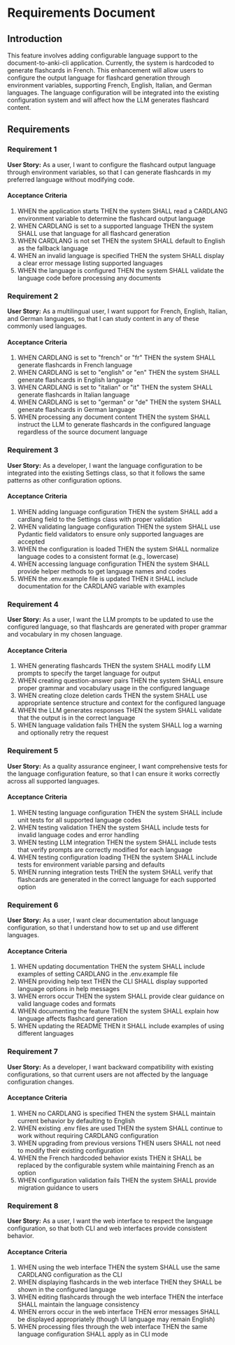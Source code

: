# Requirements Document

## Introduction

This feature involves adding configurable language support to the document-to-anki-cli application. Currently, the system is hardcoded to generate flashcards in French. This enhancement will allow users to configure the output language for flashcard generation through environment variables, supporting French, English, Italian, and German languages. The language configuration will be integrated into the existing configuration system and will affect how the LLM generates flashcard content.

## Requirements

### Requirement 1

**User Story:** As a user, I want to configure the flashcard output language through environment variables, so that I can generate flashcards in my preferred language without modifying code.

#### Acceptance Criteria

1. WHEN the application starts THEN the system SHALL read a CARDLANG environment variable to determine the flashcard output language
2. WHEN CARDLANG is set to a supported language THEN the system SHALL use that language for all flashcard generation
3. WHEN CARDLANG is not set THEN the system SHALL default to English as the fallback language
4. WHEN an invalid language is specified THEN the system SHALL display a clear error message listing supported languages
5. WHEN the language is configured THEN the system SHALL validate the language code before processing any documents

### Requirement 2

**User Story:** As a multilingual user, I want support for French, English, Italian, and German languages, so that I can study content in any of these commonly used languages.

#### Acceptance Criteria

1. WHEN CARDLANG is set to "french" or "fr" THEN the system SHALL generate flashcards in French language
2. WHEN CARDLANG is set to "english" or "en" THEN the system SHALL generate flashcards in English language
3. WHEN CARDLANG is set to "italian" or "it" THEN the system SHALL generate flashcards in Italian language
4. WHEN CARDLANG is set to "german" or "de" THEN the system SHALL generate flashcards in German language
5. WHEN processing any document content THEN the system SHALL instruct the LLM to generate flashcards in the configured language regardless of the source document language

### Requirement 3

**User Story:** As a developer, I want the language configuration to be integrated into the existing Settings class, so that it follows the same patterns as other configuration options.

#### Acceptance Criteria

1. WHEN adding language configuration THEN the system SHALL add a cardlang field to the Settings class with proper validation
2. WHEN validating language configuration THEN the system SHALL use Pydantic field validators to ensure only supported languages are accepted
3. WHEN the configuration is loaded THEN the system SHALL normalize language codes to a consistent format (e.g., lowercase)
4. WHEN accessing language configuration THEN the system SHALL provide helper methods to get language names and codes
5. WHEN the .env.example file is updated THEN it SHALL include documentation for the CARDLANG variable with examples

### Requirement 4

**User Story:** As a user, I want the LLM prompts to be updated to use the configured language, so that flashcards are generated with proper grammar and vocabulary in my chosen language.

#### Acceptance Criteria

1. WHEN generating flashcards THEN the system SHALL modify LLM prompts to specify the target language for output
2. WHEN creating question-answer pairs THEN the system SHALL ensure proper grammar and vocabulary usage in the configured language
3. WHEN creating cloze deletion cards THEN the system SHALL use appropriate sentence structure and context for the configured language
4. WHEN the LLM generates responses THEN the system SHALL validate that the output is in the correct language
5. WHEN language validation fails THEN the system SHALL log a warning and optionally retry the request

### Requirement 5

**User Story:** As a quality assurance engineer, I want comprehensive tests for the language configuration feature, so that I can ensure it works correctly across all supported languages.

#### Acceptance Criteria

1. WHEN testing language configuration THEN the system SHALL include unit tests for all supported language codes
2. WHEN testing validation THEN the system SHALL include tests for invalid language codes and error handling
3. WHEN testing LLM integration THEN the system SHALL include tests that verify prompts are correctly modified for each language
4. WHEN testing configuration loading THEN the system SHALL include tests for environment variable parsing and defaults
5. WHEN running integration tests THEN the system SHALL verify that flashcards are generated in the correct language for each supported option

### Requirement 6

**User Story:** As a user, I want clear documentation about language configuration, so that I understand how to set up and use different languages.

#### Acceptance Criteria

1. WHEN updating documentation THEN the system SHALL include examples of setting CARDLANG in the .env.example file
2. WHEN providing help text THEN the CLI SHALL display supported language options in help messages
3. WHEN errors occur THEN the system SHALL provide clear guidance on valid language codes and formats
4. WHEN documenting the feature THEN the system SHALL explain how language affects flashcard generation
5. WHEN updating the README THEN it SHALL include examples of using different languages

### Requirement 7

**User Story:** As a developer, I want backward compatibility with existing configurations, so that current users are not affected by the language configuration changes.

#### Acceptance Criteria

1. WHEN no CARDLANG is specified THEN the system SHALL maintain current behavior by defaulting to English
2. WHEN existing .env files are used THEN the system SHALL continue to work without requiring CARDLANG configuration
3. WHEN upgrading from previous versions THEN users SHALL not need to modify their existing configuration
4. WHEN the French hardcoded behavior exists THEN it SHALL be replaced by the configurable system while maintaining French as an option
5. WHEN configuration validation fails THEN the system SHALL provide migration guidance to users

### Requirement 8

**User Story:** As a user, I want the web interface to respect the language configuration, so that both CLI and web interfaces provide consistent behavior.

#### Acceptance Criteria

1. WHEN using the web interface THEN the system SHALL use the same CARDLANG configuration as the CLI
2. WHEN displaying flashcards in the web interface THEN they SHALL be shown in the configured language
3. WHEN editing flashcards through the web interface THEN the interface SHALL maintain the language consistency
4. WHEN errors occur in the web interface THEN error messages SHALL be displayed appropriately (though UI language may remain English)
5. WHEN processing files through the web interface THEN the same language configuration SHALL apply as in CLI mode